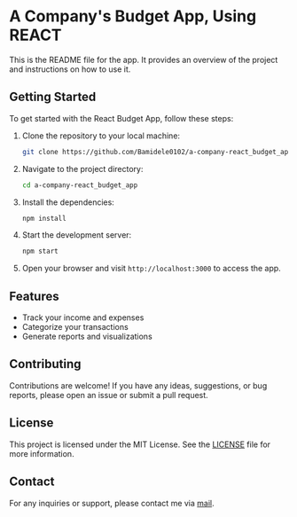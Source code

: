 # A Company's Budget App, Using REACT

This is the README file for the app. It provides an overview of the project and instructions on how to use it.

## Getting Started

To get started with the React Budget App, follow these steps:

1. Clone the repository to your local machine:

    ```bash
    git clone https://github.com/Bamidele0102/a-company-react_budget_app.git
    ```

2. Navigate to the project directory:

    ```bash
    cd a-company-react_budget_app
    ```

3. Install the dependencies:

    ```bash
    npm install
    ```

4. Start the development server:

    ```bash
    npm start
    ```

5. Open your browser and visit `http://localhost:3000` to access the app.

## Features

- Track your income and expenses
- Categorize your transactions
- Generate reports and visualizations

## Contributing

Contributions are welcome! If you have any ideas, suggestions, or bug reports, please open an issue or submit a pull request.

## License

This project is licensed under the MIT License. See the [LICENSE](./LICENSE) file for more information.

## Contact

For any inquiries or support, please contact me via [mail](mailto:idowu.olayiwola.bamidele@gmail.com).
